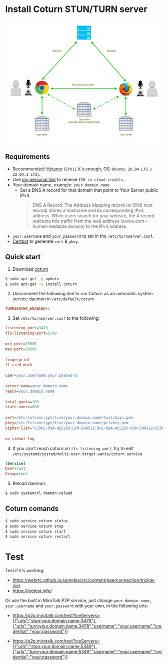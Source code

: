 # Install Coturn STUN/TURN server

![stunTurn](../frontend/images/stun-turn.png)

## Requirements

-   Recommended: [Hetzner](https://www.hetzner.com/cloud) (`CPX11` it's enough, OS: `Ubuntu 20.04 LTS / 22.04.1 LTS`).
-   Use [my personal link](https://hetzner.cloud/?ref=XdRifCzCK3bn) to receive `€⁠20 in cloud credits`.
-   Your domain name, example: `your.domain.name`
    -   Set a DNS A record for that domain that point to Your Server public IPv4
        > DNS A Record: The Address Mapping record (or DNS host record) stores a hostname and its corresponding IPv4 address. When users search for your website, the A record redirects this traffic from the web address (xxxxx.com – human-readable domain) to the IPv4 address.
-   `your.username` and `your.password` to set in the `/etc/turnserver.conf`.
-   [Certbot](https://certbot.eff.org/) to generate `cert` & `pkey`.

## Quick start

1. Download [coturn](https://github.com/coturn/coturn)

```bash
$ sudo apt-get -y update
$ sudo apt-get -y install coturn
```

2. Uncomment the following line to run Coturn as an automatic system service daemon in `/etc/default/coturn`

```ini
TURNSERVER_ENABLED=1
```

3. Set `/etc/turnserver.conf` to the following:

```ini
listening-port=3478
tls-listening-port=5349

min-port=10000
max-port=20000

fingerprint
lt-cred-mech

user=your.username:your.password

server-name=your.domain.name
realm=your.domain.name

total-quota=100
stale-nonce=600

cert=/etc/letsencrypt/live/your.domain.name/fullchain.pem
pkey=/etc/letsencrypt/live/your.domain.name/privkey.pem
cipher-list="ECDHE-RSA-AES256-GCM-SHA512:DHE-RSA-AES256-GCM-SHA512:ECDHE-RSA-AES256-GCM-SHA384:DHE-RSA-AES256-GCM-SHA384:ECDHE-RSA-AES256-SHA384"

no-stdout-log
```

4. If you can't reach coturn on `tls-listening-port`, try to edit `/etc/systemd/system/multi-user.target.wants/coturn.service`

```ini
[Service]
User=root
Group=root
```

5. Reload daemon:

```bash
$ sudo systemctl daemon-reload
```

## Coturn comands

```bash
$ sudo service coturn status
$ sudo service coturn stop
$ sudo service coturn start
$ sudo service coturn restart
```

# Test

Test if it's working:

-   https://webrtc.github.io/samples/src/content/peerconnection/trickle-ice/
-   https://icetest.info/

Or use the built in MiroTalk P2P service, just change `your.domain.name`, `your.username` and `your.password` with your own, in the following urls:

-   https://p2p.mirotalk.com/test?iceServers=[{"urls":"stun:your.domain.name:3478"},{"urls":"turn:your.domain.name:3478","username":"your.username","credential":"your.password"}]

-   https://p2p.mirotalk.com/test?iceServers=[{"urls":"stun:your.domain.name:5349"},{"urls":"turn:your.domain.name:5349","username":"your.username","credential":"your.password"}]
